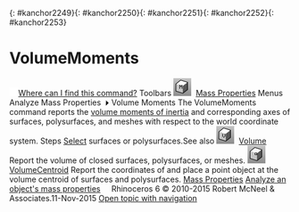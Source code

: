 ---
---

{: #kanchor2249}{: #kanchor2250}{: #kanchor2251}{: #kanchor2252}{: #kanchor2253}
# VolumeMoments
 [![images/transparent.gif](images/transparent.gif)Where can I find this command?](javascript:void(0);) Toolbars
![images/volumemoments.png](images/volumemoments.png) [Mass Properties](mass-properties-toolbar.html) 
Menus
Analyze
Mass Properties![images/menuarrow.gif](images/menuarrow.gif)
Volume Moments
The VolumeMoments command reports the [volume moments of inertia](http://en.wikipedia.org/wiki/Moment_of_inertia) and corresponding axes of surfaces, polysurfaces, and meshes with respect to the world coordinate system.
Steps
 [Select](select-objects.html) surfaces or polysurfaces.See also
![images/volume.png](images/volume.png) [Volume](volume.html) 
Report the volume of closed surfaces, polysurfaces, or meshes.
![images/volumecentroid.png](images/volumecentroid.png) [VolumeCentroid](volumecentroid.html) 
Report the coordinates of and place a point object at the volume centroid of surfaces and polysurfaces.
 [Mass Properties](massproperties.html) 
 [Analyze an object's mass properties](sak-massproperties.html) 
&#160;
&#160;
Rhinoceros 6 © 2010-2015 Robert McNeel &amp; Associates.11-Nov-2015
 [Open topic with navigation](volumemoments.html) 


